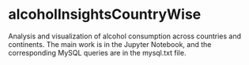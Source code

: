 # alcoholInsightsCountryWise
Analysis and visualization of alcohol consumption across countries and continents. The main work is in the Jupyter Notebook, and the corresponding MySQL queries  are in the mysql.txt file.
